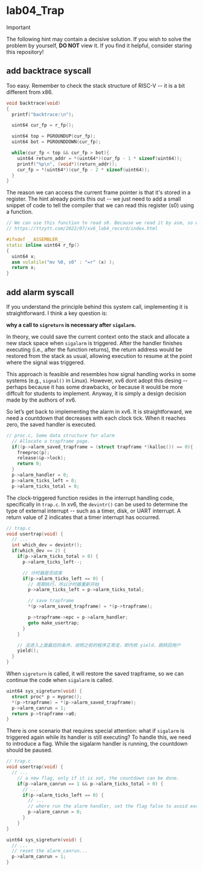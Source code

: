 # lab04_Trap

> [!IMPORTANT]  
> The following hint may contain a decisive solution. If you wish to solve the problem by yourself, **DO NOT** view it. If you find it helpful, consider staring this repository!

## add backtrace syscall

Too easy. Remember to check the stack structure of RISC-V -- it is a bit different from x86.

```cpp
void backtrace(void)
{
  printf("backtrace:\n");

  uint64 cur_fp = r_fp();

  uint64 top = PGROUNDUP(cur_fp);
  uint64 bot = PGROUNDDOWN(cur_fp);

  while(cur_fp < top && cur_fp > bot){
    uint64 return_addr = *(uint64*)(cur_fp - 1 * sizeof(uint64));
    printf("%p\n", (void*)(return_addr));
    cur_fp = *(uint64*)(cur_fp - 2 * sizeof(uint64));
  }
}
```

The reason we can access the current frame pointer is that it's stored in a register. The hint already points this out -- we just need to add a small snippet of code to tell the compiler that we can read this register (s0) using a function.

```cpp
// We can use this function to read s0. Because we read it by asm, so we should use the following format to tell the compiler that we can use asm in a function.
// https://ttzytt.com/2022/07/xv6_lab4_record/index.html

#ifndef __ASSEMBLER__
static inline uint64 r_fp()
{
  uint64 x;
  asm volatile("mv %0, s0" : "=r" (x) );
  return x;
}
```

## add alarm syscall

If you understand the principle behind this system call, implementing it is straightforward. I think a key question is: 

**why a call to `sigreturn` is necessary after `sigalarm`.**

In theory, we could save the current context onto the stack and allocate a new stack space when `sigalarm` is triggered. After the handler finishes executing (i.e., after the function returns), the return address would be restored from the stack as usual, allowing execution to resume at the point where the signal was triggered.

This approach is feasible and resembles how signal handling works in some systems (e.g., `signal()` in Linux). However, xv6 dont adopt this desing -- perhaps because it has some drawbacks, or because it would be more diffcult for students to implement. Anyway, it is simply a design decision made by the authors of xv6.

So let’s get back to implementing the alarm in xv6. It is straightforward, we need a countdown that decreases with each clock tick. When it reaches zero, the saved handler is executed.

```cpp
// proc.c, Some data structure for alarm
  // Allocate a trapframe page.
  if((p->alarm_saved_trapframe = (struct trapframe *)kalloc()) == 0){
    freeproc(p);
    release(&p->lock);
    return 0;
  }
  p->alarm_handler = 0;
  p->alarm_ticks_left = 0;
  p->alarm_ticks_total = 0;
```

The clock-triggered function resides in the interrupt handling code, specifically in `trap.c`. In xv6, the `devintr()` can be used to determine the type of external interrupt -- such as a timer, disk, or UART interrupt. A return value of 2 indicates that a timer interrupt has occurred.

```cpp
// trap.c
void usertrap(void) {
  // ...
  int which_dev = devintr();
  if(which_dev == 2) {
    if(p->alarm_ticks_total > 0) {
      p->alarm_ticks_left--;

      // 计时器是否结束
      if(p->alarm_ticks_left == 0) {
        // 周期执行，所以计时器重新开始
        p->alarm_ticks_left = p->alarm_ticks_total;

        // save trapframe
        *(p->alarm_saved_trapframe) = *(p->trapframe);

        p->trapframe->epc = p->alarm_handler;
        goto make_usertrap;
      }
    }

    // 没进入上面最后的条件，说明之前的程序正常走，即内核 yield，跳转回用户
    yield();
  }
}
```

When `sigreturn` is called, it will restore the saved trapframe, so we can continue the code when `sigalarm` is called.

```cpp
uint64 sys_sigreturn(void) {
  struct proc* p = myproc();
  *(p->trapframe) = *(p->alarm_saved_trapframe);
  p->alarm_canrun = 1;
  return p->trapframe->a0;
}
```

There is one scenario that requires special attention: what if `sigalarm` is triggered again while its handler is still executing? To handle this, we need to introduce a flag. While the sigalarm handler is running, the countdown should be paused.

```cpp
// trap.c
void usertrap(void) {
  // ...
    // a new flag, only if it is set, the countdown can be done.
    if(p->alarm_canrun == 1 && p->alarm_ticks_total > 0) {
      // ...
      if(p->alarm_ticks_left == 0) {
        // ...
        // where run the alarm handler, set the flag false to avoid executing again when handling.
        p->alarm_canrun = 0;
      }
    }
}

uint64 sys_sigreturn(void) {
  // ...
  // reset the alarm_canrun...
  p->alarm_canrun = 1;
}
```